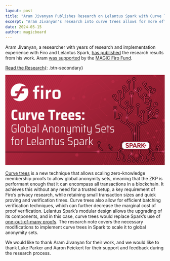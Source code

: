 ```yaml
---
layout: post
title: "Aram Jivanyan Publishes Research on Lelantus Spark with Curve Trees"
excerpt: "Aram Jivanyan's research into curve trees allows for more efficient private transactions on Firo"
date: 2024-05-15
author: magicboard
---
```


Aram Jivanyan, a researcher with years of research and implementation experience with Firo and Lelantus Spark, [has published](https://firo.org/about/research/papers/Lelantus_Sparks_with_Curve_Trees__Implementation_Notes.pdf) the research results from his work. Aram [was supported](/2023/05/24/Aram-Jivanyan-to-Research-Firo-Curves) by the [MAGIC Firo Fund](/funds/firo).

[Read the Research](https://firo.org/about/research/papers/Lelantus_Sparks_with_Curve_Trees__Implementation_Notes.pdf){: .btn-secondary}

[![Firo Curve Trees: Global Anonymity Sets for Lelantus Spark](/img/posts/2024-05-15-aram-jivanyan-curve-tree-research.png)](/img/posts/2024-05-15-aram-jivanyan-curve-tree-research.png)

[Curve trees](https://eprint.iacr.org/2022/756) is a new technique that allows scaling zero-knowledge membership proofs to allow global anonymity sets, meaning that the ZKP is performant enough that it can encompass all transactions in a blockchain. It achieves this without any need for a trusted setup, a key requirement of Firo’s privacy research, while retaining small transaction sizes and quick proving and verification times. Curve trees also allow for efficient batching verification techniques, which can further decrease the marginal cost of proof verification. Lelantus Spark’s modular design allows the upgrading of its components, and in this case, curve trees would replace Spark’s use of [one-out-of-many proofs](https://eprint.iacr.org/2014/764.pdf). The research note covers the necessary modifications to implement curve trees in Spark to scale it to global anonymity sets.

We would like to thank Aram Jivanyan for their work, and we would like to thank Luke Parker and Aaron Feickert for their support and feedback during the research process.

